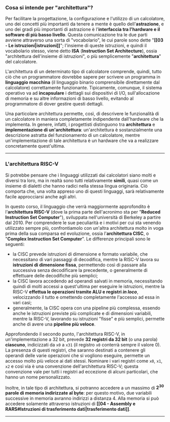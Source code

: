 ### Cosa si intende per "architettura"?

Per facilitare la progettazione, la configurazione e l'utilizzo di un calcolatore, uno dei concetti più importanti da tenere a mente è quello dell'**astrazione**, e uno dei gradi più importanti di astrazione è l'**interfaccia tra l'hardware e il software di più basso livello**. Questa comunicazione tra le due parti avviene attraverso una sorta di "vocabolario", le cui parole sono dette "**[[03 - Le istruzioni|istruzioni]]**"; l'insieme di queste istruzioni, e quindi il vocabolario stesso, viene detto **ISA** (**Instruction Set Architecture**), ossia "architettura dell'insieme di istruzioni", o più semplicemente "**architettura**" del calcolatore.

L'architettura di un determinato tipo di calcolatore comprende, quindi, tutto ciò che un programmatore dovrebbe sapere per scrivere un programma in **linguaggio macchina** (il linguaggio binario comprensibile direttamente dal calcolatore) correttamente funzionante. Tipicamente, comunque, il sistema operativo va ad **incapsulare** i dettagli sui dispositivi di I/O, sull'allocazione di memoria e su altre informazioni di basso livello, evitando al programmatore di dover gestire questi dettagli.

Una particolare architettura permette, così, di descrivere le funzionalità di un calcolatore in maniera completamente indipendente dall'hardware che la implementa. In genere, infatti, i progettisti distinguono tra **architettura** e **implementazione di un'architettura**: un'architettura è sostanzialmente una descrizione astratta del funzionamento di un calcolatore, mentre un'implementazione di tale architettura è un hardware che va a realizzare concretamente quest'ultima.
___
### L'architettura RISC-V

Si potrebbe pensare che i linguaggi utilizzati dai calcolatori siano molti e diversi tra loro, ma in realtà sono tutti relativamente **simili**, quasi come un insieme di dialetti che hanno radici nella stessa lingua originaria. Ciò comporta che, una volta appreso uno di questi linguaggi, sarà relativamente facile approcciarsi anche agli altri.

In questo corso, il linguaggio che verrà maggiormente approfondito è l'**architettura RISC-V** (dove la prima parte dell'acronimo sta per "**Reduced Instruction Set Computer**"), sviluppata nell'università di Berkeley a partire dal 2010. Per comprendere le sue peculiarità e i motivi per cui sta venendo utilizzato sempre più, confrontiamolo con un'altra architettura molto in voga prima della sua comparsa ed evoluzione, ossia l'**architettura CISC**, o "**Complex Instruction Set Computer**". Le differenze principali sono le seguenti:
- la CISC prevede istruzioni di dimensione e formato variabile, che necessitano di vari passaggi di decodifica, mentre la RISC-V lavora su **istruzioni di dimensione fissa**, permettendo così di passare alla successiva senza decodificare la precedente, o generalmente di effettuare delle decodifiche più semplici;
- la CISC lavora accedendo ad operandi salvati in memoria, necessitando quindi di molti accessi a quest'ultima per eseguire le istruzioni, mentre la RISC-V **effettua le operazioni tramite ALU e registri *in loco***, velocizzando il tutto e omettendo completamente l'accesso ad essa in vari casi;
- generalmente, la CISC opera con una pipeline più complessa, essendo anche le istruzioni previste più complicate e di dimensioni variabili, mentre la RISC-V, lavorando su istruzioni "fisse" e più semplici, permette anche di avere una **pipeline più veloce**.

Approfondendo il secondo punto, l'architettura RISC-V, in un'implementazione a 32 bit, prevede **32 registri da 32 bit** (o una parola) **ciascuno**, indicizzati da `x0` a `x31` (il registro `x0` conterrà sempre il valore 0). La presenza di questi registri, che saranno destinati a contenere gli operandi delle varie operazioni che si vogliono eseguire, permette un accesso molto più veloce ai dati stessi. Nominare i vari registri come `x0`, `x1`, `x2` e così via è una convenzione dell'architettura RISC-V; questa convenzione vale per tutti i registri ad eccezione di alcuni particolari, che hanno un nome personalizzato.

Inoltre, in tale tipo di architettura, si potranno accedere a un massimo di **$2^{30}$ parole di memoria indirizzate al byte**: per questo motivo, due variabili successive in memoria avranno indirizzi a distanza 4. Alla memoria si può accedere solamente attraverso istruzioni di **[[04 - Assembly e RARS#Istruzioni di trasferimento dati|trasferimento dati]]**.
___

